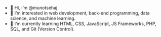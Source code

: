 - 👋 Hi, I’m @munotsehaj
- 👀 I’m interested in web development, back-end programming, data science, and machine learning.
- 🌱 I’m currently learning HTML, CSS, JavaScript, JS Frameworks, PHP, SQL, and Git (Version Control).

<!---
munotsehaj/munotsehaj is a ✨ special ✨ repository because its `README.md` (this file) appears on your GitHub profile.
You can click the Preview link to take a look at your changes.
--->
